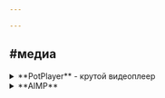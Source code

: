 ```yaml
---

---
```


## **#медиа**
<details markdown="1"><summary>**PotPlayer** - крутой видеоплеер</summary>
[ууууу][pot_tg]
[кккк][pot_gd]
[пппп][pot_hp]
[пппп][pot_hd]
</details>


<details markdown="1"><summary>**AIMP**</summary> - удобный аудиопроигрыватель
[Скачать с телеги][aimp_tg]
[скачать][aimp_gd]
[пппп][aimp_hp]
[пппп][aimp_hd]
</details>


[//]: # "МЕДИА"
[Pot_hp]: http://potplayer.ru/download/
[pot_hd]: https://t1.daumcdn.net/potplayer/PotPlayer/Version/Latest/PotPlayerSetup64.exe
[pot_tg]: tg://resolve?domain=FeelSoftWin&post=145
[pot_gd]: https://docs.google.com/uc?export=download&id=1m2yC2C5yY2l7-8lzDP5aCH4xZp8jDnEM
[AIMP_hp]: http://www.aimp.ru/?do=download&os=windows
[AIMP_hd]: https://www.aimp.ru/?do=download.file&id=4
[AIMP_tg]: https://t.me/FeelSoftWin/149
[AIMP_gd]: https://docs.google.com/uc?export=download&id=1ZAu9vUOz_cBKK7yaI7Tkx5wFitOAjeGe
